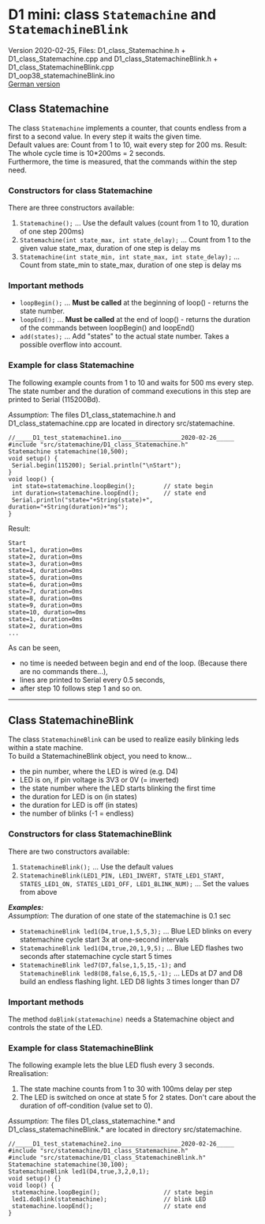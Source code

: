 # D1 mini: class `Statemachine` and `StatemachineBlink`
Version 2020-02-25, Files: D1_class_Statemachine.h + D1_class_Statemachine.cpp and  D1_class_StatemachineBlink.h + D1_class_StatemachineBlink.cpp   
D1_oop38_statemachineBlink.ino   
[German version](./LIESMICH.md "Deutsche Version")   

## Class Statemachine
The class `Statemachine` implements a counter, that counts endless from a first to a second value. In every step it waits the given time.   
Default values are: Count from 1 to 10, wait every step for 200 ms. Result: The whole cycle time is 10*200ms = 2 seconds.   
Furthermore, the time is measured, that the commands within the step need.   

### Constructors for class Statemachine
There are three constructors available:
1. `Statemachine();` ... Use the default values (count from 1 to 10, duration of one step 200ms)   
2. `Statemachine(int state_max, int state_delay);` ... Count from 1 to the given value state_max, duration of one step is delay ms   
3. `Statemachine(int state_min, int state_max, int state_delay);` ... Count from state_min to state_max, duration of one step is delay ms   

### Important methods
* `loopBegin();` ... __Must be called__ at the beginning of loop() - returns the state number.   
* `loopEnd();` ... __Must be called__ at the end of loop() - returns the duration of the commands between loopBegin() and loopEnd()   
* `add(states);` ... Add "states" to the actual state number. Takes a possible overflow into account.   

### Example for class Statemachine
The following example counts from 1 to 10 and waits for 500 ms every step. The state number and the duration of command executions in this step are printed to Serial (115200Bd).
 
_Assumption_: The files D1_class_statemachine.h and D1_class_statemachine.cpp are located in directory src/statemachine.   
```   
//_____D1_test_statemachine1.ino_________________2020-02-26_____
#include "src/statemachine/D1_class_Statemachine.h"
Statemachine statemachine(10,500);
void setup() {
 Serial.begin(115200); Serial.println("\nStart");
}
void loop() {
 int state=statemachine.loopBegin();        // state begin 
 int duration=statemachine.loopEnd();       // state end
 Serial.println("state="+String(state)+", duration="+String(duration)+"ms");
}
```   
Result:
```   
Start
state=1, duration=0ms
state=2, duration=0ms
state=3, duration=0ms
state=4, duration=0ms
state=5, duration=0ms
state=6, duration=0ms
state=7, duration=0ms
state=8, duration=0ms
state=9, duration=0ms
state=10, duration=0ms
state=1, duration=0ms
state=2, duration=0ms
...
```   
As can be seen,   
* no time is needed between begin and end of the loop. (Because there are no commands there...),   
* lines are printed to Serial every 0.5 seconds,   
* after step 10 follows step 1 and so on.   
--- 

## Class StatemachineBlink
The class `StatemachineBlink` can be used to realize easily blinking leds within a state machine.  
To build a StatemachineBlink object, you need to know...   
* the pin number, where the LED is wired (e.g. D4)
* LED is on, if pin voltage is 3V3 or 0V (= inverted)
* the state number where the LED starts blinking the first time
* the duration for LED is on (in states)
* the duration for LED is off (in states)
* the number of blinks (-1 = endless)

### Constructors for class StatemachineBlink
There are two constructors available:
1. `StatemachineBlink();` ... Use the default values   
2. `StatemachineBlink(LED1_PIN, LED1_INVERT, STATE_LED1_START, STATES_LED1_ON, STATES_LED1_OFF, LED1_BLINK_NUM);` ... Set the values from above   

__*Examples:*__   
_Assumption_: The duration of one state of the statemachine is 0.1 sec   
* `StatemachineBlink led1(D4,true,1,5,5,3);` ... Blue LED blinks on every statemachine cycle start 3x at one-second intervals
* `StatemachineBlink led1(D4,true,20,1,9,5);` ... Blue LED flashes two seconds after statemachine cycle start 5 times
* `StatemachineBlink led7(D7,false,1,5,15,-1);` and   
`StatemachineBlink led8(D8,false,6,15,5,-1);` ... LEDs at D7 and D8 build an endless flashing light. LED D8 lights 3 times longer than D7   

### Important methods
The method `doBlink(statemachine)` needs a Statemachine object and controls the state of the LED.

### Example for class StatemachineBlink
The following example lets the blue LED flush every 3 seconds.   
Rrealisation:
1. The state machine counts from 1 to 30 with 100ms delay per step
2. The LED is switched on once at state 5 for 2 states. Don't care about the duration of off-condition (value set to 0).   

_Assumption_: The files D1_class_statemachine.* and D1_class_statemachineBlink.* are located in directory src/statemachine. 
```
//_____D1_test_statemachine2.ino_________________2020-02-26_____
#include "src/statemachine/D1_class_Statemachine.h"
#include "src/statemachine/D1_class_StatemachineBlink.h"
Statemachine statemachine(30,100);
StatemachineBlink led1(D4,true,3,2,0,1);
void setup() {}
void loop() {
 statemachine.loopBegin();                  // state begin
 led1.doBlink(statemachine);                // blink LED
 statemachine.loopEnd();                    // state end
}
```

